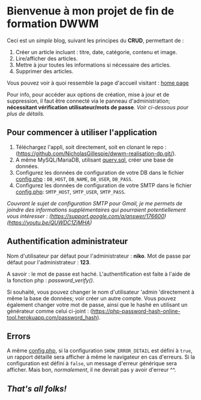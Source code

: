 # Bienvenue à mon projet de fin de formation DWWM

Ceci est un _simple_ blog, suivant les principes du **CRUD**, permettant de :

1.  Créer un article incluant : titre, date, catégorie, contenu et image.
2.  Lire/afficher des articles.
3.  Mettre à jour toutes les informations si nécessaire des articles.
4.  Supprimer des articles.

Vous pouvez voir à quoi ressemble la page d'accueil visitant : [home page](wireframe/page_home_desktop.pdf)

Pour info, pour accéder aux options de création, mise à jour et de suppression, il faut être connecté via le panneau d'administration; **nécessitant vérification utilisateur/mots de passe**. _Voir ci-dessous pour plus de détails._

## Pour commencer à utiliser l'application

1.  Téléchargez l'appli, soit directement, soit en clonant le repo : (https://github.com/NicholasGillespie/dwwm-realisation-dp.git/).
2.  A même MySQL/MariaDB, utilisant [query.sql](sql/query.sql), créer une base de données.
3.  Configurez les données de configuration de votre DB dans le fichier [config.php](config.php) :
    `DB_HOST`, `DB_NAME`, `DB_USER`, `DB_PASS`.
4.  Configurez les données de configuration de votre SMTP dans le fichier [config.php](config.php):
    `SMTP_HOST`, `SMTP_USER`, `SMTP_PASS`.

_Couvrant le sujet de configuration SMTP pour Gmail, je me permets de joindre des informations supplémentaires qui pourraient potentiellement vous intéresser :
(https://support.google.com/a/answer/176600)
(https://youtu.be/QUWDC1ZjMHA)_

## Authentification administrateur

Nom d'utilisateur par défaut pour l'administrateur : **niko**.
Mot de passe par défaut pour l'administrateur : **123**.

A savoir : le mot de passe est haché.
L'authentification est faite à l'aide de la fonction php : _password_verify()_.

Si souhaité, vous pouvez changer le nom d'utilisateur 'admin 'directement à même la base de données; voir créer un autre compte. Vous pouvez également changer votre mot de passe, ainsi que le hashé en utilisant un générateur comme celui ci-joint : (https://php-password-hash-online-tool.herokuapp.com/password_hash).

## Errors

A même [config.php](config.php), si la configuration `SHOW_ERROR_DETAIL` est défini à `true`, un rapport détaillé sera afficher à même le navigateur en cas d'erreurs. Si la configuration est défini à `false`, un message d'erreur générique sera afficher. Mais bon, _normalement_, il ne devrait pas y avoir d'erreur ^^.

## _That's all folks!_
